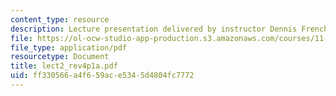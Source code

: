 ```yaml
---
content_type: resource
description: Lecture presentation delivered by instructor Dennis Frenchman.
file: https://ol-ocw-studio-app-production.s3.amazonaws.com/courses/11-947-new-century-cities-real-estate-digital-technology-and-design-fall-2004/ff330566a4f659ace5345d4804fc7772_lect2_rev4p1a.pdf
file_type: application/pdf
resourcetype: Document
title: lect2_rev4p1a.pdf
uid: ff330566-a4f6-59ac-e534-5d4804fc7772
---
```

